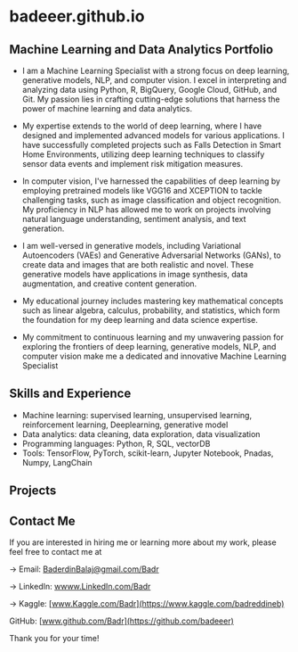# badeeer.github.io

## Machine Learning and Data Analytics Portfolio

- I am a Machine Learning Specialist with a strong focus on deep learning, generative models, NLP, and computer vision. I excel in interpreting and analyzing data using Python, R, BigQuery, Google Cloud, GitHub, and Git. My passion lies in crafting cutting-edge solutions that harness the power of machine learning and data analytics.

- My expertise extends to the world of deep learning, where I have designed and implemented advanced models for various applications. I have successfully completed projects such as Falls Detection in Smart Home Environments, utilizing deep learning techniques to classify sensor data events and implement risk mitigation measures.

- In computer vision, I've harnessed the capabilities of deep learning by employing pretrained models like VGG16 and XCEPTION to tackle challenging tasks, such as image classification and object recognition. My proficiency in NLP has allowed me to work on projects involving natural language understanding, sentiment analysis, and text generation.

- I am well-versed in generative models, including Variational Autoencoders (VAEs) and Generative Adversarial Networks (GANs), to create data and images that are both realistic and novel. These generative models have applications in image synthesis, data augmentation, and creative content generation.

- My educational journey includes mastering key mathematical concepts such as linear algebra, calculus, probability, and statistics, which form the foundation for my deep learning and data science expertise.

- My commitment to continuous learning and my unwavering passion for exploring the frontiers of deep learning, generative models, NLP, and computer vision make me a dedicated and innovative Machine Learning Specialist

## Skills and Experience

- Machine learning: supervised learning, unsupervised learning, reinforcement learning, Deeplearning, generative model 
- Data analytics: data cleaning, data exploration, data visualization
- Programming languages: Python, R, SQL, vectorDB
- Tools: TensorFlow, PyTorch, scikit-learn, Jupyter Notebook, Pnadas, Numpy, LangChain

## Projects


## Contact Me

If you are interested in hiring me or learning more about my work, please feel free to contact me at

-> Email: [BaderdinBalaj@gmail.com/Badr](Baderdinbalaj@gmail.com)

-> LinkedIn: [wwww.LinkedIn.com/Badr]( https://www.linkedin.com/in/badreddine-balaj-3a2817219/)

-> Kaggle: [www.Kaggle.com/Badr](https://www.kaggle.com/badreddineb)

GitHub: [www.github.com/Badr](https://github.com/badeeer)


Thank you for your time!